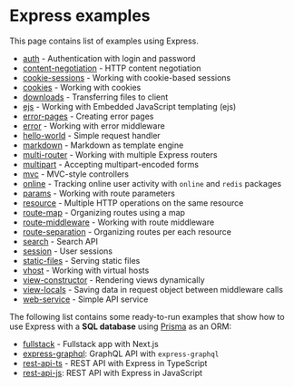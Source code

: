 # Express examples

This page contains list of examples using Express.

- [auth](./auth) - Authentication with login and password
- [content-negotiation](./content-negotiation) - HTTP content negotiation
- [cookie-sessions](./cookie-sessions) - Working with cookie-based sessions
- [cookies](./cookies) - Working with cookies
- [downloads](./downloads) - Transferring files to client
- [ejs](./ejs) - Working with Embedded JavaScript templating (ejs)
- [error-pages](./error-pages) - Creating error pages
- [error](./error) - Working with error middleware
- [hello-world](./hello-world) - Simple request handler
- [markdown](./markdown) - Markdown as template engine
- [multi-router](./multi-router) - Working with multiple Express routers
- [multipart](./multipart) - Accepting multipart-encoded forms
- [mvc](./mvc) - MVC-style controllers
- [online](./online) - Tracking online user activity with `online` and `redis` packages
- [params](./params) - Working with route parameters
- [resource](./resource) - Multiple HTTP operations on the same resource
- [route-map](./route-map) - Organizing routes using a map
- [route-middleware](./route-middleware) - Working with route middleware
- [route-separation](./route-separation) - Organizing routes per each resource
- [search](./search) - Search API
- [session](./session) - User sessions
- [static-files](./static-files) - Serving static files
- [vhost](./vhost) - Working with virtual hosts
- [view-constructor](./view-constructor) - Rendering views dynamically
- [view-locals](./view-locals) - Saving data in request object between middleware calls
- [web-service](./web-service) - Simple API service

The following list contains some ready-to-run examples that show how to use Express with a **SQL database** using [Prisma](https://github.com/prisma/prisma) as an ORM:

- [fullstack](https://github.com/prisma/prisma-examples/tree/latest/typescript/rest-nextjs-express) - Fullstack app with Next.js
- [express-graphql](https://github.com/prisma/prisma-examples/tree/latest/typescript/graphql-express): GraphQL API with `express-graphql`
- [rest-api-ts](https://github.com/prisma/prisma-examples/tree/latest/typescript/rest-express) - REST API with Express in TypeScript
- [rest-api-js](https://github.com/prisma/prisma-examples/tree/latest/javascript/rest-express): REST API with Express in JavaScript
